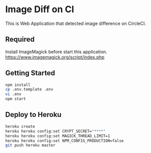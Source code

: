 Image Diff on CI
========================================
This is Web Application that detected image difference on CircleCI.


Required
----------------------------------------
Install ImageMagick before start this application.
https://www.imagemagick.org/script/index.php


Getting Started
----------------------------------------
```bash
npm install
cp .env.template .env
vi .env
npm start
```


Deploy to Heroku
----------------------------------------
```bash
heroku create
heroku heroku config:set CRYPT_SECRET="****"
heroku heroku config:set MAGICK_THREAD_LIMIT=1
heroku heroku config:set NPM_CONFIG_PRODUCTION=false
git push heroku master
```
